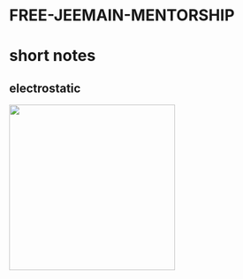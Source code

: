 # FREE-JEEMAIN-MENTORSHIP
<html lang="en">
<head>
</head>

<body>


<h1>  short notes </h1>
<h2>electrostatic</h2>
<img src="storage/emulated/0/Canva/png_20220909_024957_0000.png" width="300">

</body>




</html>
